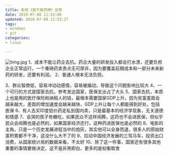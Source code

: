 ```yaml
---
title: 影视《我不是药神》反思
date: 2018-07-08 11:52:00
updated: 2018-07-08 11:53:27
tags: 
- windows
- git
categories: 
- linux

---
```

![timg.jpg][1]
1、成本不能让药企去抗。药企大量的研发投入都会打水漂，还要负担企业正常运行，一个重磅药卖贵点无可厚非，因为要覆盖前期成本和一部分未来新药的研发，还要有利润。
2、普通人根本无法负担。
<!--more-->
3、群众智商低，容易冲动动感情，容易被煽动，导致这个问题影响比较大
4、一个可行的方式是国家去抗，参考发达国家，医保支出占了大头
5、国家去抗，本质上也是用的医疗保险和纳税人的钱，最根本需要国家GDP上升，因为贫富差距会越来越大，差距的增加速度会越来越快，GDP上升让每个人都能得到好处，包括医保
6、有人去买印度低价药走私到国内卖，只是最基本的经济学现象，无关道德和情感
7、会哭的孩子有糖吃，如果民众不这样闹腾，这药也不会进医保，但似乎民众会闹腾也是必然的，如果国家经济还行，这种药进医保也是必然的
8、电影的主角，只是一个历史发展进程当中的炮灰，其实他可以全身而退，很多人的原始财富积累都不干净，这没什么大不了的
9、拉动中国经济发展的三驾马车，投资出口消费，从国家统计局的数据来看，不太好
10、除了这一件事，国家还有很多其他重要的事情要做决定，这不是非黑即白，更多的是权衡取舍


  [1]: https://imgs.gnux.cn/usr/uploads/2018/07/3667132016.jpg
